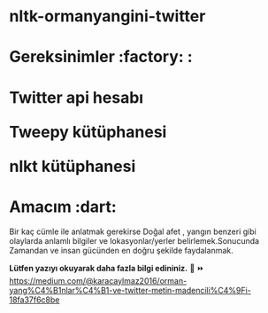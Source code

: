 # nltk-ormanyangini-twitter


<h1>Gereksinimler :factory: :<h1>

  Twitter api hesabı
  
  Tweepy kütüphanesi
  
  nlkt kütüphanesi
  
  
  
  <h1>Amacım :dart: </h1>  Bir kaç cümle ile anlatmak gerekirse  Doğal afet , yangın benzeri gibi  olaylarda anlamlı bilgiler ve lokasyonlar/yerler  belirlemek.Sonucunda Zamandan ve insan gücünden en doğru şekilde faydalanmak.

<b>Lütfen yazıyı okuyarak daha fazla bilgi edininiz.</b>
 :memo: :fast_forward: https://medium.com/@karacaylmaz2016/orman-yang%C4%B1nlar%C4%B1-ve-twitter-metin-madencili%C4%9Fi-18fa37f6c8be
